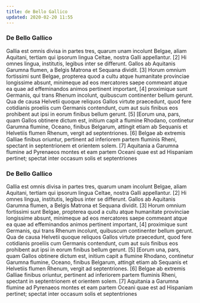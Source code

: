 ```yaml
---
title: de Bello Gallico
updated: 2020-02-20 11:55
---
```


### De Bello Gallico

Gallia est omnis divisa in partes tres, quarum unam incolunt Belgae, aliam Aquitani, tertiam qui ipsorum lingua Celtae, nostra Galli appellantur. [2] Hi omnes lingua, institutis, legibus inter se differunt. Gallos ab Aquitanis Garumna flumen, a Belgis Matrona et Sequana dividit. [3] Horum omnium fortissimi sunt Belgae, propterea quod a cultu atque humanitate provinciae longissime absunt, minimeque ad eos mercatores saepe commeant atque ea quae ad effeminandos animos pertinent important, [4] proximique sunt Germanis, qui trans Rhenum incolunt, quibuscum continenter bellum gerunt. Qua de causa Helvetii quoque reliquos Gallos virtute praecedunt, quod fere cotidianis proeliis cum Germanis contendunt, cum aut suis finibus eos prohibent aut ipsi in eorum finibus bellum gerunt. [5] [Eorum una, pars, quam Gallos obtinere dictum est, initium capit a flumine Rhodano, continetur Garumna flumine, Oceano, finibus Belgarum, attingit etiam ab Sequanis et Helvetiis flumen Rhenum, vergit ad septentriones. [6] Belgae ab extremis Galliae finibus oriuntur, pertinent ad inferiorem partem fluminis Rheni, spectant in septentrionem et orientem solem. [7] Aquitania a Garumna flumine ad Pyrenaeos montes et eam partem Oceani quae est ad Hispaniam pertinet; spectat inter occasum solis et septentriones

### De Bello Gallico

Gallia est omnis divisa in partes tres, quarum unam incolunt Belgae, aliam Aquitani, tertiam qui ipsorum lingua Celtae, nostra Galli appellantur. [2] Hi omnes lingua, institutis, legibus inter se differunt. Gallos ab Aquitanis Garumna flumen, a Belgis Matrona et Sequana dividit. [3] Horum omnium fortissimi sunt Belgae, propterea quod a cultu atque humanitate provinciae longissime absunt, minimeque ad eos mercatores saepe commeant atque ea quae ad effeminandos animos pertinent important, [4] proximique sunt Germanis, qui trans Rhenum incolunt, quibuscum continenter bellum gerunt. Qua de causa Helvetii quoque reliquos Gallos virtute praecedunt, quod fere cotidianis proeliis cum Germanis contendunt, cum aut suis finibus eos prohibent aut ipsi in eorum finibus bellum gerunt. [5] [Eorum una, pars, quam Gallos obtinere dictum est, initium capit a flumine Rhodano, continetur Garumna flumine, Oceano, finibus Belgarum, attingit etiam ab Sequanis et Helvetiis flumen Rhenum, vergit ad septentriones. [6] Belgae ab extremis Galliae finibus oriuntur, pertinent ad inferiorem partem fluminis Rheni, spectant in septentrionem et orientem solem. [7] Aquitania a Garumna flumine ad Pyrenaeos montes et eam partem Oceani quae est ad Hispaniam pertinet; spectat inter occasum solis et septentriones


